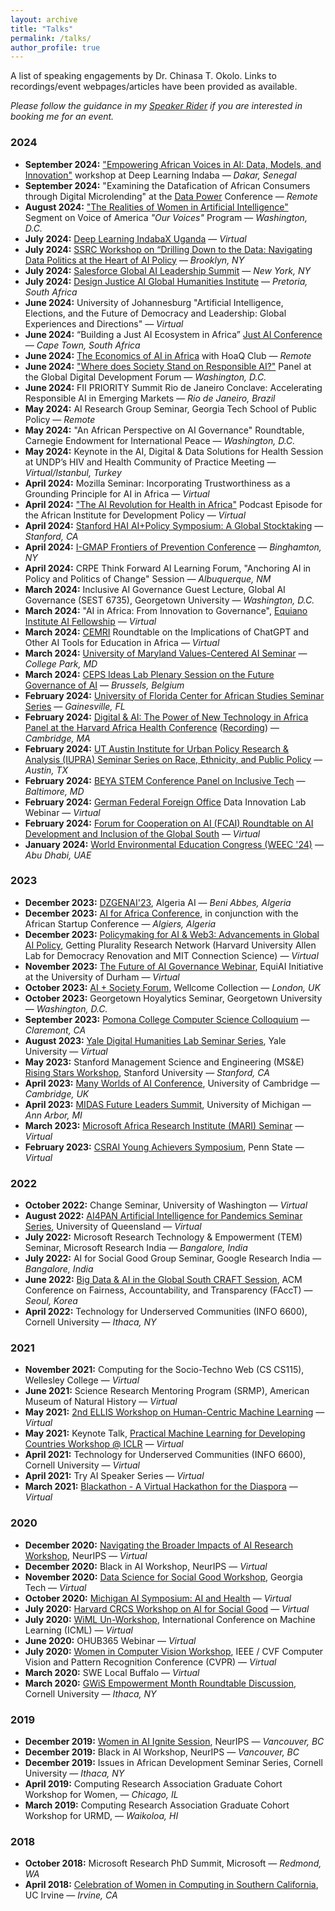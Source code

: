 ```yaml
---
layout: archive
title: "Talks"
permalink: /talks/
author_profile: true
---
```

A list of speaking engagements by Dr. Chinasa T. Okolo. Links to recordings/event webpages/articles have been provided as available.

_Please follow the guidance in my [Speaker Rider](https://github.com/chinasaokolo/MediaKit/blob/main/speaker-rider.md) if you are interested in booking me for an event._

### 2024 
* **September 2024:** ["Empowering African Voices in AI: Data, Models, and Innovation"](https://datasciencelawlab.africa/deep-learning-indaba-workshop-2024/) workshop at Deep Learning Indaba — _Dakar, Senegal_
* **September 2024:** "Examining the Datafication of African Consumers through Digital Microlending" at the [Data Power](https://datapowerconference.org/data-power-2024/programme/) Conference — _Remote_
* **August 2024:** ["The Realities of Women in Artificial Intelligence"](https://www.voaafrica.com/a/7765549.html) Segment on Voice of America _"Our Voices"_ Program — _Washington, D.C._
* **July 2024:** [Deep Learning IndabaX Uganda](https://indabaxug.github.io ) — _Virtual_
* **July 2024:** [SSRC Workshop on “Drilling Down to the Data: Navigating Data Politics at the Heart of AI Policy](https://www.ssrc.org/programs/data-fluencies/2024-data-fluencies-research-workshop-drilling-down-to-the-data-navigating-data-politics-at-the-heart-of-ai-policy/) — _Brooklyn, NY_
* **July 2024:** [Salesforce Global AI Leadership Summit](https://events.eurasiagroup.net/event/ai-leadership-summit-2024/summary) — _New York, NY_ 
* **July 2024:** [Design Justice AI Global Humanities Institute](https://www.youtube.com/watch?v=0qPi4s5uMC4) — _Pretoria, South Africa_
* **June 2024:** University of Johannesburg "Artificial Intelligence, Elections, and the Future of Democracy and Leadership: Global Experiences and Directions" — _Virtual_
* **June 2024:** “Building a Just AI Ecosystem in Africa” [Just AI Conference](https://researchictafrica.net/2024/02/02/call-for-papers-building-a-just-ai-ecosystem-in-africa/) — _Cape Town, South Africa_
* **June 2024:** [The Economics of AI in Africa](https://www.youtube.com/watch?v=XYdp_vjCNb4) with HoaQ Club — _Remote_ 
* **June 2024:** ["Where does Society Stand on Responsible AI?"](https://youtu.be/LNf8gSsQpm4?feature=shared) Panel at the Global Digital Development Forum — _Washington, D.C._  
* **June 2024:** FII PRIORITY Summit Rio de Janeiro Conclave: Accelerating Responsible AI in Emerging Markets — _Rio de Janeiro, Brazil_
* **May 2024:** AI Research Group Seminar, Georgia Tech School of Public Policy — _Remote_
* **May 2024:** "An African Perspective on AI Governance" Roundtable, Carnegie Endowment for International Peace — _Washington, D.C._
* **May 2024:** Keynote in the AI, Digital & Data Solutions for Health Session at UNDP’s HIV and Health Community of Practice Meeting  — _Virtual/Istanbul, Turkey_
* **April 2024:** Mozilla Seminar: Incorporating Trustworthiness as a Grounding Principle for AI in Africa — _Virtual_
* **April 2024:** ["The AI Revolution for Health in Africa"](https://healthtechafrica.org/the-ai-revolution-for-health-in-africa/) Podcast Episode for the African Institute for Development Policy — _Virtual_
* **April 2024:** [Stanford HAI AI+Policy Symposium: A Global Stocktaking](https://hai.stanford.edu/events/aipolicy-symposium-global-stocktaking) — _Stanford, CA_
* **April 2024:** [I-GMAP Frontiers of Prevention Conference](https://frontiersofprevention.carrd.co/#) — _Binghamton, NY_
* **April 2024:** CRPE Think Forward AI Learning Forum, "Anchoring AI in Policy and Politics of Change" Session — _Albuquerque, NM_
* **March 2024:** Inclusive AI Governance Guest Lecture, Global AI Governance (SEST 6735), Georgetown University — _Washington, D.C._
* **March 2024:** "AI in Africa: From Innovation to Governance", [Equiano Institute AI Fellowship](https://www.equiano.institute/governance) — _Virtual_
* **March 2024:** [CEMRI](https://cemri.org/) Roundtable on the Implications of ChatGPT and Other AI Tools for Education in Africa — _Virtual_
* **March 2024:** [University of Maryland Values-Centered AI Seminar](https://talks.cs.umd.edu/talks/3730) — _College Park, MD_
* **March 2024:** [CEPS Ideas Lab Plenary Session on the Future Governance of AI](https://www.ceps.eu/ceps-ideas-lab/) — _Brussels, Belgium_
* **February 2024:** [University of Florida Center for African Studies Seminar Series](https://africa.ufl.edu/calendar/) — _Gainesville, FL_
* **February 2024:** [Digital & AI: The Power of New Technology in Africa Panel at the Harvard Africa Health Conference](https://www.hsph.harvard.edu/africa-health-conference/agenda/) ([Recording](https://harvard.hosted.panopto.com/Panopto/Pages/Viewer.aspx?id=aaf933a8-66ea-4e9a-a626-b11800e86ec2)) — _Cambridge, MA_
* **February 2024:** [UT Austin Institute for Urban Policy Research & Analysis (IUPRA) Seminar Series on Race, Ethnicity, and Public Policy](https://liberalarts.utexas.edu/iupra/events/globalizing-perspectives-on-ai-governance-africa-s-role-in-international-ai-cooperation) — _Austin, TX_
* **February 2024:** [BEYA STEM Conference Panel on Inclusive Tech](https://s4.goeshow.com/ccgroup/beyastem/2024/full_schedule.cfm) — _Baltimore, MD_
* **February 2024:** [German Federal Foreign Office](https://www.datainnovationlab.de) Data Innovation Lab Webinar — _Virtual_
* **February 2024:** [Forum for Cooperation on AI (FCAI) Roundtable on AI Development and Inclusion of the Global South](https://www.brookings.edu/projects/the-forum-for-cooperation-on-artificial-intelligence/) — _Virtual_
* **January 2024:** [World Environmental Education Congress (WEEC '24)](https://www.weec2024.org) — _Abu Dhabi, UAE_

### 2023 
* **December 2023:** [DZGENAI'23](https://dzgenai.com/), Algeria AI — _Beni Abbes, Algeria_
* **December 2023:** [AI for Africa Conference](https://www.aiforafrica.org/aifa23), in conjunction with the African Startup Conference — _Algiers, Algeria_
* **December 2023:** [Policymaking for AI & Web3: Advancements in Global AI Policy](https://gettingplurality.org/ai-regulator-workshop-series/), Getting Plurality Research Network (Harvard University Allen Lab for Democracy Renovation and MIT Connection Science) — _Virtual_
* **November 2023:** [The Future of AI Governance Webinar](https://www.eventbrite.co.uk/e/the-future-of-ai-governance-tickets-756217977327), EquiAI Initiative at the University of Durham — _Virtual_
* **October 2023:** [AI + Society Forum](https://www.aisocietyforum.net/programme), Wellcome Collection — _London, UK_
* **October 2023:** Georgetown Hoyalytics Seminar, Georgetown University — _Washington, D.C._
* **September 2023:** [Pomona College Computer Science Colloquium](https://www.pomona.edu/academics/departments/computer-science/colloquium)  — _Claremont, CA_
* **August 2023:** [Yale Digital Humanities Lab Seminar Series](https://library.yale.edu/event/ai-explainability-global-south-0), Yale University — _Virtual_
* **May 2023:** Stanford Management Science and Engineering (MS&E) [Rising Stars Workshop](https://msandedei.stanford.edu/events/rising-stars), Stanford University — _Stanford, CA_
* **April 2023:** [Many Worlds of AI Conference](https://www.desirableai.com/many-worlds), University of Cambridge — _Cambridge, UK_ 
* **April 2023:** [MIDAS Future Leaders Summit](https://midas.umich.edu/future-leaders-summit-2023/#attendees), University of Michigan — _Ann Arbor, MI_ 
* **March 2023:** [Microsoft Africa Research Institute (MARI) Seminar](https://www.microsoft.com/en-us/research/group/microsoft-africa-research-institute-mari/seminars/) — _Virtual_
* **February 2023:** [CSRAI Young Achievers Symposium](https://csrai.psu.edu/news-events/events/chinasa-okolo), Penn State — _Virtual_

### 2022
* **October 2022:** Change Seminar, University of Washington — _Virtual_
* **August 2022:** [AI4PAN Artificial Intelligence for Pandemics Seminar Series](https://smp.uq.edu.au/event/session/12597), University of Queensland — _Virtual_
* **July 2022:** Microsoft Research Technology & Empowerment (TEM) Seminar, Microsoft Research India — _Bangalore, India_
* **July 2022:** AI for Social Good Group Seminar, Google Research India — _Bangalore, India_
* **June 2022:** [Big Data & AI in the Global South CRAFT Session](https://sites.google.com/view/bdai-facct2022/home), ACM Conference on Fairness, Accountability, and Transparency (FAccT) — _Seoul, Korea_
* **April 2022:** Technology for Underserved Communities (INFO 6600), Cornell University — _Ithaca, NY_

### 2021
* **November 2021:** Computing for the Socio-Techno Web (CS CS115), Wellesley College — _Virtual_
* **June 2021:** Science Research Mentoring Program (SRMP), American Museum of Natural History — _Virtual_
* **May 2021:** [2nd ELLIS Workshop on Human-Centric Machine Learning](https://sites.google.com/view/hcml2021?pli=1) — _Virtual_
* **May 2021:** Keynote Talk, [Practical Machine Learning for Developing Countries Workshop @ ICLR](https://pml4dc.github.io/iclr2021/) — _Virtual_
* **April 2021:** Technology for Underserved Communities (INFO 6600), Cornell University — _Virtual_
* **April 2021:** Try AI Speaker Series — _Virtual_
* **March 2021:** [Blackathon - A Virtual Hackathon for the Diaspora](https://www.youtube.com/watch?v=AeOrebln568) — _Virtual_

### 2020
* **December 2020:** [Navigating the Broader Impacts of AI Research Workshop](https://ai-broader-impacts-workshop.github.io/), NeurIPS — _Virtual_
* **December 2020:** Black in AI Workshop, NeurIPS — _Virtual_ 
* **November 2020:** [Data Science for Social Good Workshop](https://ds4sg.gatech.edu/speakers/), Georgia Tech — _Virtual_ 
* **October 2020:** [Michigan AI Symposium: AI and Health](https://ai.engin.umich.edu/events/2020-ai-symposium/) — _Virtual_
* **July 2020:** [Harvard CRCS Workshop on AI for Social Good](https://aiforgood2020.github.io) — _Virtual_
* **July 2020:** [WiML Un-Workshop](https://wimlworkshop.org/icml2020/program/), International Conference on Machine Learning (ICML) — _Virtual_
* **June 2020:** OHUB365 Webinar — _Virtual_
* **July 2020:** [Women in Computer Vision Workshop](https://sites.google.com/view/wicvworkshop-cvpr2020), IEEE / CVF Computer Vision and Pattern Recognition Conference (CVPR) — _Virtual_
* **March 2020:** SWE Local Buffalo — _Virtual_
* **March 2020:** [GWiS Empowerment Month Roundtable Discussion](https://gwiscornell.wordpress.com/march-2020-empowerment-month), Cornell University — _Ithaca, NY_

### 2019
* **December 2019:** [Women in AI Ignite Session](https://womeninaiigniteatneurips.splashthat.com/), NeurIPS — _Vancouver, BC_
* **December 2019:** Black in AI Workshop, NeurIPS — _Vancouver, BC_ 
* **December 2019:** Issues in African Development Seminar Series, Cornell University — _Ithaca, NY_ 
* **April 2019:** Computing Research Association Graduate Cohort Workshop for Women, — _Chicago, IL_
* **March 2019:** Computing Research Association Graduate Cohort Workshop for URMD, — _Waikoloa, HI_ 

### 2018
* **October 2018:** Microsoft Research PhD Summit, Microsoft — _Redmond, WA_
* **April 2018:** [Celebration of Women in Computing in Southern California](https://cwicsocal18.ics.uci.edu), UC Irvine — _Irvine, CA_
